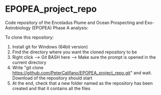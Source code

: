 # EPOPEA_project_repo
Code repository of the Enceladus Plume and Ocean Prospecting and Exo-Astrobiology (EPOPEA) Phase A analysis: 

To clone this repository:
1) Install git for Windows (64bit version)
2) Find the directory where you want the cloned repository to be
3) Right click --> Git BASH here --> Make sure the prompt is opened in the current directory
4) Write "git clone https://github.com/PeterCalifano/EPOPEA_project_repo.git" and wait. Download of the repository should start
5) At the end, check that a new folder named as the repository has been created and that it contains all the files

